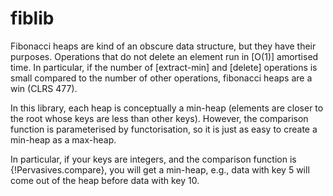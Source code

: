 # fiblib

Fibonacci heaps are kind of an obscure data structure, but they have their
purposes. Operations that do not delete an element run in [O(1)] amortised
time. In particular, if the number of [extract-min] and [delete] operations is
small compared to the number of other operations, fibonacci heaps are a win
(CLRS 477).

In this library, each heap is conceptually a min-heap (elements are closer
to the root whose keys are less than other keys). However, the comparison
function is parameterised by functorisation, so it is just as easy to create a
min-heap as a max-heap.

In particular, if your keys are integers, and the comparison function is
{!Pervasives.compare}, you will get a min-heap, e.g., data with key 5 will come
out of the heap before data with key 10.
